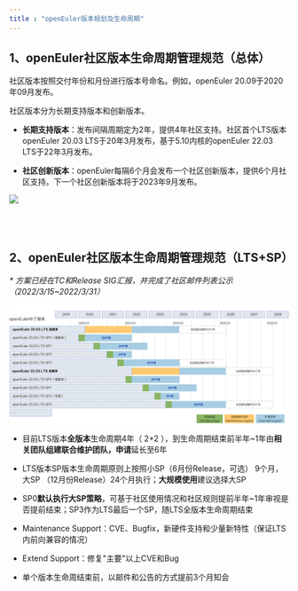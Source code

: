```yaml
---
title : "openEuler版本规划及生命周期"
---
```


<div class="markdown">

## 1、openEuler社区版本生命周期管理规范（总体）

社区版本按照交付年份和月份进行版本号命名。例如，openEuler 20.09于2020年09月发布。

社区版本分为长期支持版本和创新版本。

- **长期支持版本**：发布间隔周期定为2年，提供4年社区支持。社区首个LTS版本openEuler 20.03 LTS于20年3月发布，基于5.10内核的openEuler 22.03 LTS于22年3月发布。

- **社区创新版本**：openEuler每隔6个月会发布一个社区创新版本，提供6个月社区支持。下一个社区创新版本将于2023年9月发布。

![](./lifecycle.png)

<br/>
<br/>

## 2、openEuler社区版本生命周期管理规范（LTS+SP） 
 _* 方案已经在TC和Release SIG汇报，并完成了社区邮件列表公示（2022/3/15~2022/3/31）_ 

![](./lts-sp-lifecycle.png)

- 目前LTS版本**全版本**生命周期4年（ 2+2 ），到生命周期结束前半年~1年由**相关团队组建联合维护团队，申请**延长至6年

- LTS版本SP版本生命周期原则上按照小SP（6月份Release，可选） 9个月，大SP （12月份Release）24个月执行；**大规模使用**建议选择大SP

- SP0**默认执行大SP策略**，可基于社区使用情况和社区规则提前半年~1年审视是否提前结束；SP3作为LTS最后一个SP，随LTS全版本生命周期结束

- Maintenance Support：CVE、Bugfix，新硬件支持和少量新特性（保证LTS内前向兼容的情况）

- Extend Support：修复"主要"以上CVE和Bug

- 单个版本生命周结束前，以邮件和公告的方式提前3个月知会

<br/>

</div>
